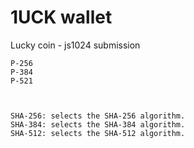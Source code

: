 # 1UCK wallet
  
Lucky coin - js1024 submission

    


    P-256
    P-384
    P-521


    
    SHA-256: selects the SHA-256 algorithm.
    SHA-384: selects the SHA-384 algorithm.
    SHA-512: selects the SHA-512 algorithm.
